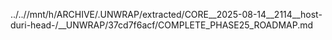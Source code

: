 ../..//mnt/h/ARCHIVE/.UNWRAP/extracted/CORE__2025-08-14__2114__host-duri-head-/__UNWRAP/37cd7f6acf/COMPLETE_PHASE25_ROADMAP.md
